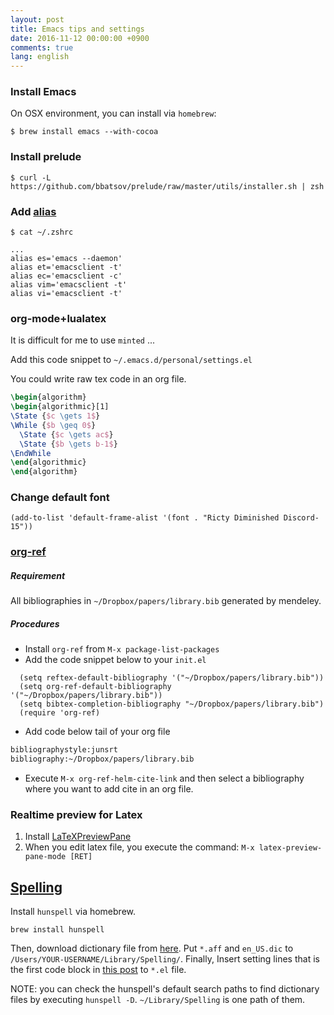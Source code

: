 ```yaml
---
layout: post
title: Emacs tips and settings
date: 2016-11-12 00:00:00 +0900
comments: true
lang: english
---
```


### Install Emacs

On OSX environment, you can install via `homebrew`:

```shell
$ brew install emacs --with-cocoa
```

### Install prelude

```shell
$ curl -L https://github.com/bbatsov/prelude/raw/master/utils/installer.sh | zsh
```

### Add [alias](https://github.com/bbatsov/prelude#running)

```shell
$ cat ~/.zshrc

...
alias es='emacs --daemon'
alias et='emacsclient -t'
alias ec='emacsclient -c'
alias vim='emacsclient -t'
alias vi='emacsclient -t'
```

### org-mode+lualatex

It is difficult for me to use `minted` ...

Add this code snippet to `~/.emacs.d/personal/settings.el`

<script src="https://gist.github.com/nzw0301/735a7eba0777338e60670561dffcb63c.js"></script>

You could write raw tex code in an org file.


```tex
\begin{algorithm}
\begin{algorithmic}[1]
\State {$c \gets 1$}
\While {$b \geq 0$}
  \State {$c \gets ac$}
  \State {$b \gets b-1$}
\EndWhile
\end{algorithmic}
\end{algorithm}
```

### Change default font

`(add-to-list 'default-frame-alist '(font . "Ricty Diminished Discord-15"))`

### [org-ref](https://github.com/jkitchin/org-ref)

##### Requirement

All bibliographies in `~/Dropbox/papers/library.bib` generated by mendeley.

##### Procedures

- Install `org-ref` from `M-x package-list-packages`
- Add the code snippet below to your `init.el`

```emacs-lisp
  (setq reftex-default-bibliography '("~/Dropbox/papers/library.bib"))
  (setq org-ref-default-bibliography '("~/Dropbox/papers/library.bib"))
  (setq bibtex-completion-bibliography "~/Dropbox/papers/library.bib")
  (require 'org-ref)
```

- Add code below tail of your org file

```org
bibliographystyle:junsrt
bibliography:~/Dropbox/papers/library.bib
```

- Execute `M-x org-ref-helm-cite-link` and then select a bibliography where you want to add cite in an org file.

### Realtime preview for Latex

1. Install [LaTeXPreviewPane](https://www.emacswiki.org/emacs/LaTeXPreviewPane)
1. When you edit latex file, you execute the command: `M-x latex-preview-pane-mode [RET]`

## [Spelling](https://www.emacswiki.org/emacs/InteractiveSpell#toc2)

Install `hunspell` via homebrew.

``` shell
brew install hunspell
```

Then, download dictionary file from [here](http://wordlist.aspell.net/dicts/).
Put `*.aff` and `en_US.dic` to `/Users/YOUR-USERNAME/Library/Spelling/`. Finally, Insert setting lines that is the first code block in [this post](http://blog.binchen.org/posts/what-s-the-best-spell-check-set-up-in-emacs.html) to `*.el` file.

NOTE: you can check the hunspell's default search paths to find dictionary files by executing `hunspell -D`. `~/Library/Spelling` is one path of them.
